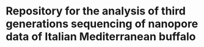 # Repository for the analysis of third generations sequencing of nanopore data of Italian Mediterranean buffalo

